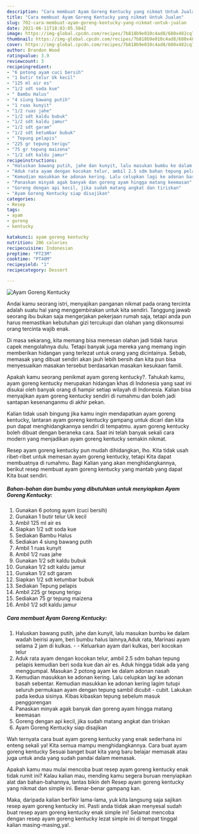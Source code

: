 ```yaml
---
description: "Cara membuat Ayam Goreng Kentucky yang nikmat Untuk Jualan"
title: "Cara membuat Ayam Goreng Kentucky yang nikmat Untuk Jualan"
slug: 702-cara-membuat-ayam-goreng-kentucky-yang-nikmat-untuk-jualan
date: 2021-06-11T18:03:05.504Z
image: https://img-global.cpcdn.com/recipes/7b818b9e010c4ad8/680x482cq70/ayam-goreng-kentucky-foto-resep-utama.jpg
thumbnail: https://img-global.cpcdn.com/recipes/7b818b9e010c4ad8/680x482cq70/ayam-goreng-kentucky-foto-resep-utama.jpg
cover: https://img-global.cpcdn.com/recipes/7b818b9e010c4ad8/680x482cq70/ayam-goreng-kentucky-foto-resep-utama.jpg
author: Brandon Wood
ratingvalue: 3.9
reviewcount: 3
recipeingredient:
- "6 potong ayam cuci bersih"
- "1 butir telur Uk kecil"
- "125 ml air es"
- "1/2 sdt soda kue"
- " Bambu Halus"
- "4 siung bawang putih"
- "1 ruas kunyit"
- "1/2 ruas jahe"
- "1/2 sdt kaldu bubuk"
- "1/2 sdt kaldu jamur"
- "1/2 sdt garam"
- "1/2 sdt ketumbar bubuk"
- " Tepung pelapis"
- "225 gr tepung terigu"
- "75 gr tepung maizena"
- "1/2 sdt kaldu jamur"
recipeinstructions:
- "Haluskan bawang putih, jahe dan kunyit, lalu masukan bumbu ke dalam wadah beirisi ayam, beri bumbu halus lainnya,Aduk rata, Marinasi ayam selama 2 jam di kulkas.   Keluarkan ayam dari kulkas, beri kocokan telur"
- "Aduk rata ayam dengan kocokan telur, ambil 2.5 sdm bahan tepung pelapis kemudian beri soda kue dan air es. Aduk hingga tidak ada yang menggumpal. Masukan 2 potong ayam ke dalam adonan nasah"
- "Kemudian masukkan ke adonan kering. Lalu celupkan lagi ke adonan basah sebentar. Kemudian masukkan ke adonan kering lagim tutupi seluruh permukaan ayam dengan tepung sambil dicubit - cubit. Lakukan pada kedua sisinya. Kibas kibaskan tepung sebelum masuk penggorengan"
- "Panaskan minyak agak banyak dan goreng ayam hingga matang keemasan"
- "Goreng dengan api kecil, jika sudah matang angkat dan tiriskan"
- "Ayam Goreng Kentucky siap disajikan"
categories:
- Resep
tags:
- ayam
- goreng
- kentucky

katakunci: ayam goreng kentucky 
nutrition: 206 calories
recipecuisine: Indonesian
preptime: "PT23M"
cooktime: "PT40M"
recipeyield: "1"
recipecategory: Dessert

---
```



![Ayam Goreng Kentucky](https://img-global.cpcdn.com/recipes/7b818b9e010c4ad8/680x482cq70/ayam-goreng-kentucky-foto-resep-utama.jpg)

Andai kamu seorang istri, menyajikan panganan nikmat pada orang tercinta adalah suatu hal yang menggembirakan untuk kita sendiri. Tanggung jawab seorang ibu bukan saja mengerjakan pekerjaan rumah saja, tetapi anda pun harus memastikan kebutuhan gizi tercukupi dan olahan yang dikonsumsi orang tercinta wajib enak.

Di masa  sekarang, kita memang bisa memesan olahan jadi tidak harus capek mengolahnya dulu. Tetapi banyak juga mereka yang memang ingin memberikan hidangan yang terlezat untuk orang yang dicintainya. Sebab, memasak yang dibuat sendiri akan jauh lebih bersih dan kita pun bisa menyesuaikan masakan tersebut berdasarkan masakan kesukaan famili. 



Apakah kamu seorang penikmat ayam goreng kentucky?. Tahukah kamu, ayam goreng kentucky merupakan hidangan khas di Indonesia yang saat ini disukai oleh banyak orang di hampir setiap wilayah di Indonesia. Kalian bisa menyajikan ayam goreng kentucky sendiri di rumahmu dan boleh jadi santapan kesenanganmu di akhir pekan.

Kalian tidak usah bingung jika kamu ingin mendapatkan ayam goreng kentucky, lantaran ayam goreng kentucky gampang untuk dicari dan kita pun dapat menghidangkannya sendiri di tempatmu. ayam goreng kentucky boleh dibuat dengan beraneka cara. Saat ini telah banyak sekali cara modern yang menjadikan ayam goreng kentucky semakin nikmat.

Resep ayam goreng kentucky pun mudah dihidangkan, lho. Kita tidak usah ribet-ribet untuk memesan ayam goreng kentucky, tetapi Kita dapat membuatnya di rumahmu. Bagi Kalian yang akan menghidangkannya, berikut resep membuat ayam goreng kentucky yang mantab yang dapat Kita buat sendiri.

<!--inarticleads1-->

##### Bahan-bahan dan bumbu yang dibutuhkan untuk menyiapkan Ayam Goreng Kentucky:

1. Gunakan 6 potong ayam (cuci bersih)
1. Gunakan 1 butir telur Uk kecil
1. Ambil 125 ml air es
1. Siapkan 1/2 sdt soda kue
1. Sediakan  Bambu Halus
1. Sediakan 4 siung bawang putih
1. Ambil 1 ruas kunyit
1. Ambil 1/2 ruas jahe
1. Gunakan 1/2 sdt kaldu bubuk
1. Gunakan 1/2 sdt kaldu jamur
1. Gunakan 1/2 sdt garam
1. Siapkan 1/2 sdt ketumbar bubuk
1. Sediakan  Tepung pelapis
1. Ambil 225 gr tepung terigu
1. Sediakan 75 gr tepung maizena
1. Ambil 1/2 sdt kaldu jamur




<!--inarticleads2-->

##### Cara membuat Ayam Goreng Kentucky:

1. Haluskan bawang putih, jahe dan kunyit, lalu masukan bumbu ke dalam wadah beirisi ayam, beri bumbu halus lainnya,Aduk rata, Marinasi ayam selama 2 jam di kulkas.  -  - Keluarkan ayam dari kulkas, beri kocokan telur
1. Aduk rata ayam dengan kocokan telur, ambil 2.5 sdm bahan tepung pelapis kemudian beri soda kue dan air es. Aduk hingga tidak ada yang menggumpal. Masukan 2 potong ayam ke dalam adonan nasah
1. Kemudian masukkan ke adonan kering. Lalu celupkan lagi ke adonan basah sebentar. Kemudian masukkan ke adonan kering lagim tutupi seluruh permukaan ayam dengan tepung sambil dicubit - cubit. Lakukan pada kedua sisinya. Kibas kibaskan tepung sebelum masuk penggorengan
1. Panaskan minyak agak banyak dan goreng ayam hingga matang keemasan
1. Goreng dengan api kecil, jika sudah matang angkat dan tiriskan
1. Ayam Goreng Kentucky siap disajikan




Wah ternyata cara buat ayam goreng kentucky yang enak sederhana ini enteng sekali ya! Kita semua mampu menghidangkannya. Cara buat ayam goreng kentucky Sesuai banget buat kita yang baru belajar memasak atau juga untuk anda yang sudah pandai dalam memasak.

Apakah kamu mau mulai mencoba buat resep ayam goreng kentucky enak tidak rumit ini? Kalau kalian mau, mending kamu segera buruan menyiapkan alat dan bahan-bahannya, lantas bikin deh Resep ayam goreng kentucky yang nikmat dan simple ini. Benar-benar gampang kan. 

Maka, daripada kalian berfikir lama-lama, yuk kita langsung saja sajikan resep ayam goreng kentucky ini. Pasti anda tiidak akan menyesal sudah buat resep ayam goreng kentucky enak simple ini! Selamat mencoba dengan resep ayam goreng kentucky lezat simple ini di tempat tinggal kalian masing-masing,ya!.

